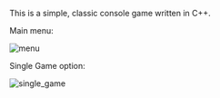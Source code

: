 This is a simple, classic console game written in C++.

Main menu:



![menu](https://user-images.githubusercontent.com/36672426/47261458-052e3300-d4d0-11e8-8099-5c84b228f374.jpg)


Single Game option:


![single_game](https://user-images.githubusercontent.com/36672426/47261488-b3d27380-d4d0-11e8-99fd-1e8eaba7fba9.jpg)
